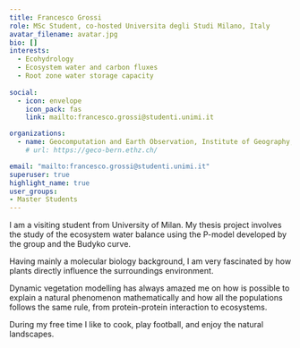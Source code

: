 ```yaml
---
title: Francesco Grossi
role: MSc Student, co-hosted Universita degli Studi Milano, Italy
avatar_filename: avatar.jpg
bio: []
interests:
  - Ecohydrology
  - Ecosystem water and carbon fluxes
  - Root zone water storage capacity
  
social:
  - icon: envelope
    icon_pack: fas
    link: mailto:francesco.grossi@studenti.unimi.it

organizations:
  - name: Geocomputation and Earth Observation, Institute of Geography, University of Bern
    # url: https://geco-bern.ethz.ch/

email: "mailto:francesco.grossi@studenti.unimi.it"
superuser: true
highlight_name: true
user_groups:
- Master Students
---
```


I am a visiting student from University of Milan. My thesis project involves the study of the ecosystem water balance using the P-model developed by the group and the Budyko curve.

Having mainly a molecular biology background, I am very fascinated by how plants directly influence the surroundings environment.

Dynamic vegetation modelling has always amazed me on how is possible to explain a natural phenomenon mathematically and how all the populations follows the same rule, from protein-protein interaction to ecosystems.

During my free time I like to cook, play football, and enjoy the natural landscapes.

